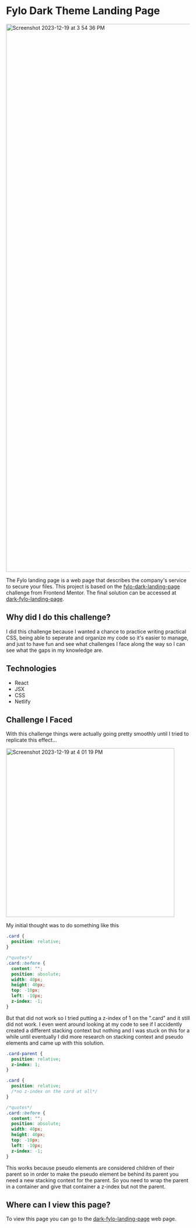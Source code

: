 # Fylo Dark Theme Landing Page

<img width="1496" alt="Screenshot 2023-12-19 at 3 54 36 PM" src="https://github.com/Steezy1416/produce-practice-pro/assets/105886307/33dec33f-5ff9-4b89-89f9-931a83a81aee">

The Fylo landing page is a web page that describes the company's service to secure your files. This project is based on the [fylo-dark-landing-page](https://www.frontendmentor.io/challenges/fylo-dark-theme-landing-page-5ca5f2d21e82137ec91a50fd) challenge from Frontend Mentor. The final solution can be accessed at [dark-fylo-landing-page](https://dark-fylo-landing-page.netlify.app).

## Why did I do this challenge?

I did this challenge because I wanted a chance to practice writing practical CSS, being able to seperate and organize my code so it's easier to manage, and just to have fun and see what challenges I face along the way so I can see what the gaps in my knowledge are.

## Technologies

- React
- JSX
- CSS
- Netlify

## Challenge I Faced

With this challenge things were actually going pretty smoothly until I tried to replicate this effect...

<img width="461" alt="Screenshot 2023-12-19 at 4 01 19 PM" src="https://github.com/Steezy1416/produce-practice-pro/assets/105886307/417d0856-305c-44f1-b424-18d49cdb1836">

My initial thought was to do something like this

```css
.card {
  position: relative;
}

/*quotes*/
.card::before {
  content: "";
  position: absolute;
  width: 40px;
  height: 40px;
  top: -10px;
  left: -10px;
  z-index: -1;
}
```

But that did not work so I tried putting a z-index of 1 on the ".card" and it still did not work. I even went around looking at my code to see if I accidently created a different stacking context but nothing and I was stuck on this for a while until eventually I did more research on stacking context and pseudo elements and came up with this solution.

```css
.card-parent {
  position: relative;
  z-index: 1;
}

.card {
  position: relative;
  /*no z-index on the card at all*/
}

/*quotes*/
.card::before {
  content: "";
  position: absolute;
  width: 40px;
  height: 40px;
  top: -10px;
  left: -10px;
  z-index: -1;
}
```

This works because pseudo elements are considered children of their parent so in order to make the pseudo element be behind its parent you need a new stacking context for the parent. So you need to wrap the parent in a container and give that container a z-index but not the parent.

## Where can I view this page?

To view this page you can go to the [dark-fylo-landing-page](https://dark-fylo-landing-page.netlify.app) web page.
